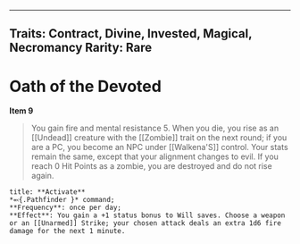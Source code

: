 
---

Traits: Contract, Divine, Invested, Magical, Necromancy
Rarity: Rare
---

# Oath of the Devoted

**Item 9**

> You gain fire and mental resistance 5. When you die, you rise as an [[Undead]] creature with the [[Zombie]] trait on the next round; if you are a PC, you become an NPC under [[Walkena'S]] control. Your stats remain the same, except that your alignment changes to evil. If you reach 0 Hit Points as a zombie, you are destroyed and do not rise again.

```ad-embed-ability
title: **Activate**
*⬻{.Pathfinder }* command; 
**Frequency**: once per day;
**Effect**: You gain a +1 status bonus to Will saves. Choose a weapon or an [[Unarmed]] Strike; your chosen attack deals an extra 1d6 fire damage for the next 1 minute.

```
